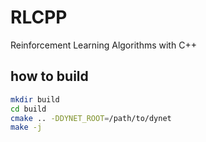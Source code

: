 
# RLCPP

Reinforcement Learning Algorithms with C++

## how to build

```bash
mkdir build
cd build
cmake .. -DDYNET_ROOT=/path/to/dynet
make -j
```

